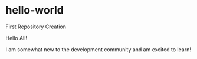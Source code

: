# hello-world
First Repository Creation 

Hello All!

I am somewhat new to the development community and am excited to learn!
